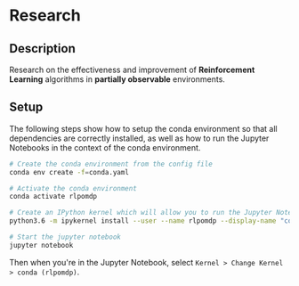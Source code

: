 # Research

## Description
Research on the effectiveness and improvement of **Reinforcement Learning** algorithms in **partially observable** environments.

## Setup

The following steps show how to setup the conda environment so that all dependencies are correctly installed, as well as how to run the Jupyter Notebooks in the context of the conda environment.

```sh
# Create the conda environment from the config file
conda env create -f=conda.yaml

# Activate the conda environment
conda activate rlpomdp

# Create an IPython kernel which will allow you to run the Jupyter Notebook in the conda environment
python3.6 -m ipykernel install --user --name rlpomdp --display-name "conda (rlpomdp)"

# Start the jupyter notebook
jupyter notebook
```

Then when you're in the Jupyter Notebook, select `Kernel > Change Kernel > conda (rlpomdp)`.
